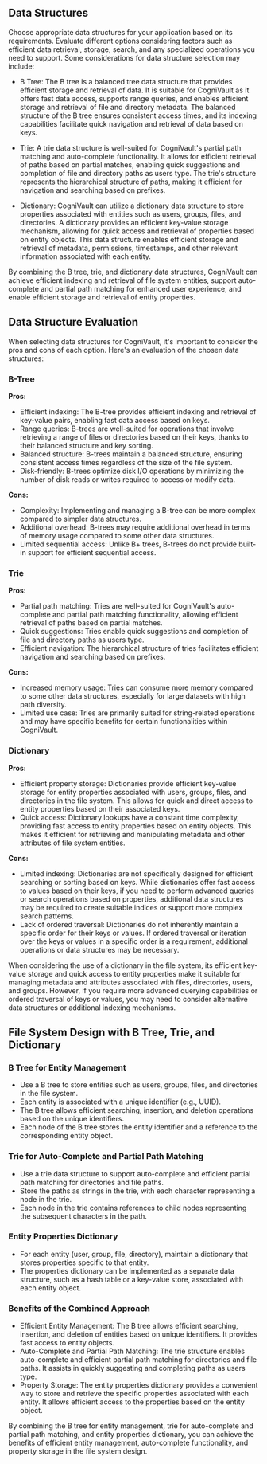 ## Data Structures

Choose appropriate data structures for your application based on its requirements. Evaluate different options considering factors such as efficient data retrieval, storage, search, and any specialized operations you need to support. Some considerations for data structure selection may include:

- B Tree:
  The B tree is a balanced tree data structure that provides efficient storage and retrieval of data. It is suitable for CogniVault as it offers fast data access, supports range queries, and enables efficient storage and retrieval of file and directory metadata. The balanced structure of the B tree ensures consistent access times, and its indexing capabilities facilitate quick navigation and retrieval of data based on keys.

- Trie:
  A trie data structure is well-suited for CogniVault's partial path matching and auto-complete functionality. It allows for efficient retrieval of paths based on partial matches, enabling quick suggestions and completion of file and directory paths as users type. The trie's structure represents the hierarchical structure of paths, making it efficient for navigation and searching based on prefixes.

- Dictionary:
  CogniVault can utilize a dictionary data structure to store properties associated with entities such as users, groups, files, and directories. A dictionary provides an efficient key-value storage mechanism, allowing for quick access and retrieval of properties based on entity objects. This data structure enables efficient storage and retrieval of metadata, permissions, timestamps, and other relevant information associated with each entity.

By combining the B tree, trie, and dictionary data structures, CogniVault can achieve efficient indexing and retrieval of file system entities, support auto-complete and partial path matching for enhanced user experience, and enable efficient storage and retrieval of entity properties.


## Data Structure Evaluation

When selecting data structures for CogniVault, it's important to consider the pros and cons of each option. Here's an evaluation of the chosen data structures:

### B-Tree

**Pros:**
- Efficient indexing: The B-tree provides efficient indexing and retrieval of key-value pairs, enabling fast data access based on keys.
- Range queries: B-trees are well-suited for operations that involve retrieving a range of files or directories based on their keys, thanks to their balanced structure and key sorting.
- Balanced structure: B-trees maintain a balanced structure, ensuring consistent access times regardless of the size of the file system.
- Disk-friendly: B-trees optimize disk I/O operations by minimizing the number of disk reads or writes required to access or modify data.

**Cons:**
- Complexity: Implementing and managing a B-tree can be more complex compared to simpler data structures.
- Additional overhead: B-trees may require additional overhead in terms of memory usage compared to some other data structures.
- Limited sequential access: Unlike B+ trees, B-trees do not provide built-in support for efficient sequential access.

### Trie

**Pros:**
- Partial path matching: Tries are well-suited for CogniVault's auto-complete and partial path matching functionality, allowing efficient retrieval of paths based on partial matches.
- Quick suggestions: Tries enable quick suggestions and completion of file and directory paths as users type.
- Efficient navigation: The hierarchical structure of tries facilitates efficient navigation and searching based on prefixes.

**Cons:**
- Increased memory usage: Tries can consume more memory compared to some other data structures, especially for large datasets with high path diversity.
- Limited use case: Tries are primarily suited for string-related operations and may have specific benefits for certain functionalities within CogniVault.

### Dictionary

**Pros:**
- Efficient property storage: Dictionaries provide efficient key-value storage for entity properties associated with users, groups, files, and directories in the file system. This allows for quick and direct access to entity properties based on their associated keys.
- Quick access: Dictionary lookups have a constant time complexity, providing fast access to entity properties based on entity objects. This makes it efficient for retrieving and manipulating metadata and other attributes of file system entities.

**Cons:**
- Limited indexing: Dictionaries are not specifically designed for efficient searching or sorting based on keys. While dictionaries offer fast access to values based on their keys, if you need to perform advanced queries or search operations based on properties, additional data structures may be required to create suitable indices or support more complex search patterns.
- Lack of ordered traversal: Dictionaries do not inherently maintain a specific order for their keys or values. If ordered traversal or iteration over the keys or values in a specific order is a requirement, additional operations or data structures may be necessary.

When considering the use of a dictionary in the file system, its efficient key-value storage and quick access to entity properties make it suitable for managing metadata and attributes associated with files, directories, users, and groups. However, if you require more advanced querying capabilities or ordered traversal of keys or values, you may need to consider alternative data structures or additional indexing mechanisms.


## File System Design with B Tree, Trie, and Dictionary

### B Tree for Entity Management

- Use a B tree to store entities such as users, groups, files, and directories in the file system.
- Each entity is associated with a unique identifier (e.g., UUID).
- The B tree allows efficient searching, insertion, and deletion operations based on the unique identifiers.
- Each node of the B tree stores the entity identifier and a reference to the corresponding entity object.

### Trie for Auto-Complete and Partial Path Matching

- Use a trie data structure to support auto-complete and efficient partial path matching for directories and file paths.
- Store the paths as strings in the trie, with each character representing a node in the trie.
- Each node in the trie contains references to child nodes representing the subsequent characters in the path.

### Entity Properties Dictionary

- For each entity (user, group, file, directory), maintain a dictionary that stores properties specific to that entity.
- The properties dictionary can be implemented as a separate data structure, such as a hash table or a key-value store, associated with each entity object.

### Benefits of the Combined Approach

- Efficient Entity Management: The B tree allows efficient searching, insertion, and deletion of entities based on unique identifiers. It provides fast access to entity objects.
- Auto-Complete and Partial Path Matching: The trie structure enables auto-complete and efficient partial path matching for directories and file paths. It assists in quickly suggesting and completing paths as users type.
- Property Storage: The entity properties dictionary provides a convenient way to store and retrieve the specific properties associated with each entity. It allows efficient access to the properties based on the entity object.

By combining the B tree for entity management, trie for auto-complete and partial path matching, and entity properties dictionary, you can achieve the benefits of efficient entity management, auto-complete functionality, and property storage in the file system design.
